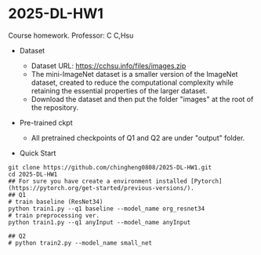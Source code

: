 # 2025-DL-HW1
Course homework. Professor: C C,Hsu

* Dataset
  * Dataset URL: https://cchsu.info/files/images.zip
  * The mini-ImageNet dataset is a smaller version of the ImageNet dataset, created to reduce the computational complexity while retaining the essential properties of the larger dataset.
  * Download the dataset and then put the folder "images" at the root of the repository.

* Pre-trained ckpt
   * All pretrained checkpoints of Q1 and Q2 are under "output" folder.

* Quick Start
```
git clone https://github.com/chingheng0808/2025-DL-HW1.git
cd 2025-DL-HW1
## For sure you have create a environment installed [Pytorch](https://pytorch.org/get-started/previous-versions/).
## Q1
# train baseline (ResNet34)
python train1.py --q1 baseline --model_name org_resnet34
# train preprocessing ver. 
python train1.py --q1 anyInput --model_name anyInput

## Q2
# python train2.py --model_name small_net
```
